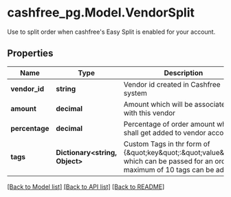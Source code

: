 # cashfree_pg.Model.VendorSplit
Use to split order when cashfree's Easy Split is enabled for your account.

## Properties

Name | Type | Description | Notes
------------ | ------------- | ------------- | -------------
**vendor_id** | **string** | Vendor id created in Cashfree system | 
**amount** | **decimal** | Amount which will be associated with this vendor | [optional] 
**percentage** | **decimal** | Percentage of order amount which shall get added to vendor account | [optional] 
**tags** | **Dictionary&lt;string, Object&gt;** | Custom Tags in thr form of {\&quot;key\&quot;:\&quot;value\&quot;} which can be passed for an order. A maximum of 10 tags can be added | [optional] 

[[Back to Model list]](../README.md#documentation-for-models) [[Back to API list]](../README.md#documentation-for-api-endpoints) [[Back to README]](../README.md)

